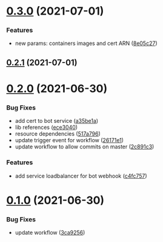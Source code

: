 # [0.3.0](https://github.com/aufacicenta/rapydbot-infra/compare/v0.2.1...v0.3.0) (2021-07-01)


### Features

* new params: containers images and cert ARN ([8e05c27](https://github.com/aufacicenta/rapydbot-infra/commit/8e05c2747ce9c55fe1c51afed267dea635891210))



## [0.2.1](https://github.com/aufacicenta/rapydbot-infra/compare/v0.2.0...v0.2.1) (2021-07-01)



# [0.2.0](https://github.com/aufacicenta/rapydbot-infra/compare/v0.1.0...v0.2.0) (2021-06-30)


### Bug Fixes

* add cert to bot service ([a35be1a](https://github.com/aufacicenta/rapydbot-infra/commit/a35be1a1246d6595dc055f5b952cb785a3da2c7f))
* lib references ([ece3040](https://github.com/aufacicenta/rapydbot-infra/commit/ece3040ec64f10466448bbe4110033e7757f4305))
* resource dependencies ([517a796](https://github.com/aufacicenta/rapydbot-infra/commit/517a79631718f8370d1bfe725b3dacd3e610008e))
* update trigger event for workflow ([26171e1](https://github.com/aufacicenta/rapydbot-infra/commit/26171e12991a06c46325636d303daa2f3fe7f672))
* update workflow to allow commits on master ([2c891c3](https://github.com/aufacicenta/rapydbot-infra/commit/2c891c3b134399a5df4a64723857ca7a66948403))


### Features

* add service loadbalancer for bot webhook ([c4fc757](https://github.com/aufacicenta/rapydbot-infra/commit/c4fc7577a96ff6cadb46c44afc40009994fc90c2))



# [0.1.0](https://github.com/aufacicenta/rapydbot-infra/compare/3ca9256f681ac73fc278e2224c76784662e953d7...v0.1.0) (2021-06-30)


### Bug Fixes

* update workflow ([3ca9256](https://github.com/aufacicenta/rapydbot-infra/commit/3ca9256f681ac73fc278e2224c76784662e953d7))



